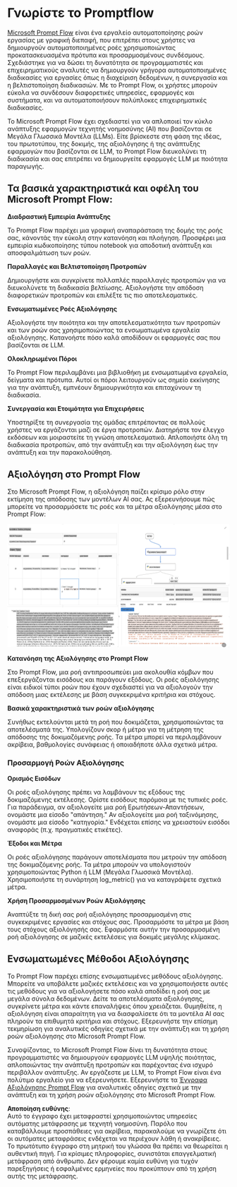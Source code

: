 # **Γνωρίστε το Promptflow**

[Microsoft Prompt Flow](https://microsoft.github.io/promptflow/index.html?WT.mc_id=aiml-138114-kinfeylo) είναι ένα εργαλείο αυτοματοποίησης ροών εργασίας με γραφική διεπαφή, που επιτρέπει στους χρήστες να δημιουργούν αυτοματοποιημένες ροές χρησιμοποιώντας προκατασκευασμένα πρότυπα και προσαρμοσμένους συνδέσμους. Σχεδιάστηκε για να δώσει τη δυνατότητα σε προγραμματιστές και επιχειρηματικούς αναλυτές να δημιουργούν γρήγορα αυτοματοποιημένες διαδικασίες για εργασίες όπως η διαχείριση δεδομένων, η συνεργασία και η βελτιστοποίηση διαδικασιών. Με το Prompt Flow, οι χρήστες μπορούν εύκολα να συνδέσουν διαφορετικές υπηρεσίες, εφαρμογές και συστήματα, και να αυτοματοποιήσουν πολύπλοκες επιχειρηματικές διαδικασίες.

Το Microsoft Prompt Flow έχει σχεδιαστεί για να απλοποιεί τον κύκλο ανάπτυξης εφαρμογών τεχνητής νοημοσύνης (AI) που βασίζονται σε Μεγάλα Γλωσσικά Μοντέλα (LLMs). Είτε βρίσκεστε στη φάση της ιδέας, του πρωτοτύπου, της δοκιμής, της αξιολόγησης ή της ανάπτυξης εφαρμογών που βασίζονται σε LLM, το Prompt Flow διευκολύνει τη διαδικασία και σας επιτρέπει να δημιουργείτε εφαρμογές LLM με ποιότητα παραγωγής.

## Τα βασικά χαρακτηριστικά και οφέλη του Microsoft Prompt Flow:

**Διαδραστική Εμπειρία Ανάπτυξης**

Το Prompt Flow παρέχει μια γραφική αναπαράσταση της δομής της ροής σας, κάνοντάς την εύκολη στην κατανόηση και πλοήγηση.
Προσφέρει μια εμπειρία κωδικοποίησης τύπου notebook για αποδοτική ανάπτυξη και αποσφαλμάτωση των ροών.

**Παραλλαγές και Βελτιστοποίηση Προτροπών**

Δημιουργήστε και συγκρίνετε πολλαπλές παραλλαγές προτροπών για να διευκολύνετε τη διαδικασία βελτίωσης. Αξιολογήστε την απόδοση διαφορετικών προτροπών και επιλέξτε τις πιο αποτελεσματικές.

**Ενσωματωμένες Ροές Αξιολόγησης**

Αξιολογήστε την ποιότητα και την αποτελεσματικότητα των προτροπών και των ροών σας χρησιμοποιώντας τα ενσωματωμένα εργαλεία αξιολόγησης.
Κατανοήστε πόσο καλά αποδίδουν οι εφαρμογές σας που βασίζονται σε LLM.

**Ολοκληρωμένοι Πόροι**

Το Prompt Flow περιλαμβάνει μια βιβλιοθήκη με ενσωματωμένα εργαλεία, δείγματα και πρότυπα. Αυτοί οι πόροι λειτουργούν ως σημείο εκκίνησης για την ανάπτυξη, εμπνέουν δημιουργικότητα και επιταχύνουν τη διαδικασία.

**Συνεργασία και Ετοιμότητα για Επιχειρήσεις**

Υποστηρίξτε τη συνεργασία της ομάδας επιτρέποντας σε πολλούς χρήστες να εργάζονται μαζί σε έργα προτροπών.
Διατηρήστε τον έλεγχο εκδόσεων και μοιραστείτε τη γνώση αποτελεσματικά. Απλοποιήστε όλη τη διαδικασία προτροπών, από την ανάπτυξη και την αξιολόγηση έως την ανάπτυξη και την παρακολούθηση.

## Αξιολόγηση στο Prompt Flow 

Στο Microsoft Prompt Flow, η αξιολόγηση παίζει κρίσιμο ρόλο στην εκτίμηση της απόδοσης των μοντέλων AI σας. Ας εξερευνήσουμε πώς μπορείτε να προσαρμόσετε τις ροές και τα μέτρα αξιολόγησης μέσα στο Prompt Flow:

![PFVizualise](../../../../../translated_images/pfvisualize.93c453890f4088830217fa7308b1a589058ed499bbfff160c85676066b5cbf2d.el.png)

**Κατανόηση της Αξιολόγησης στο Prompt Flow**

Στο Prompt Flow, μια ροή αντιπροσωπεύει μια ακολουθία κόμβων που επεξεργάζονται εισόδους και παράγουν εξόδους. Οι ροές αξιολόγησης είναι ειδικοί τύποι ροών που έχουν σχεδιαστεί για να αξιολογούν την απόδοση μιας εκτέλεσης με βάση συγκεκριμένα κριτήρια και στόχους.

**Βασικά χαρακτηριστικά των ροών αξιολόγησης**

Συνήθως εκτελούνται μετά τη ροή που δοκιμάζεται, χρησιμοποιώντας τα αποτελέσματά της. Υπολογίζουν σκορ ή μέτρα για τη μέτρηση της απόδοσης της δοκιμαζόμενης ροής. Τα μέτρα μπορεί να περιλαμβάνουν ακρίβεια, βαθμολογίες συνάφειας ή οποιαδήποτε άλλα σχετικά μέτρα.

### Προσαρμογή Ροών Αξιολόγησης

**Ορισμός Εισόδων**

Οι ροές αξιολόγησης πρέπει να λαμβάνουν τις εξόδους της δοκιμαζόμενης εκτέλεσης. Ορίστε εισόδους παρόμοια με τις τυπικές ροές.
Για παράδειγμα, αν αξιολογείτε μια ροή Ερωτήσεων-Απαντήσεων, ονομάστε μια είσοδο "απάντηση." Αν αξιολογείτε μια ροή ταξινόμησης, ονομάστε μια είσοδο "κατηγορία." Ενδέχεται επίσης να χρειαστούν εισόδοι αναφοράς (π.χ. πραγματικές ετικέτες).

**Έξοδοι και Μέτρα**

Οι ροές αξιολόγησης παράγουν αποτελέσματα που μετρούν την απόδοση της δοκιμαζόμενης ροής. Τα μέτρα μπορούν να υπολογιστούν χρησιμοποιώντας Python ή LLM (Μεγάλα Γλωσσικά Μοντέλα). Χρησιμοποιήστε τη συνάρτηση log_metric() για να καταγράψετε σχετικά μέτρα.

**Χρήση Προσαρμοσμένων Ροών Αξιολόγησης**

Αναπτύξτε τη δική σας ροή αξιολόγησης προσαρμοσμένη στις συγκεκριμένες εργασίες και στόχους σας. Προσαρμόστε τα μέτρα με βάση τους στόχους αξιολόγησής σας.
Εφαρμόστε αυτήν την προσαρμοσμένη ροή αξιολόγησης σε μαζικές εκτελέσεις για δοκιμές μεγάλης κλίμακας.

## Ενσωματωμένες Μέθοδοι Αξιολόγησης

Το Prompt Flow παρέχει επίσης ενσωματωμένες μεθόδους αξιολόγησης.
Μπορείτε να υποβάλετε μαζικές εκτελέσεις και να χρησιμοποιήσετε αυτές τις μεθόδους για να αξιολογήσετε πόσο καλά αποδίδει η ροή σας με μεγάλα σύνολα δεδομένων.
Δείτε τα αποτελέσματα αξιολόγησης, συγκρίνετε μέτρα και κάντε επαναλήψεις όπου χρειάζεται.
Θυμηθείτε, η αξιολόγηση είναι απαραίτητη για να διασφαλίσετε ότι τα μοντέλα AI σας πληρούν τα επιθυμητά κριτήρια και στόχους. Εξερευνήστε την επίσημη τεκμηρίωση για αναλυτικές οδηγίες σχετικά με την ανάπτυξη και τη χρήση ροών αξιολόγησης στο Microsoft Prompt Flow.

Συνοψίζοντας, το Microsoft Prompt Flow δίνει τη δυνατότητα στους προγραμματιστές να δημιουργούν εφαρμογές LLM υψηλής ποιότητας, απλοποιώντας την ανάπτυξη προτροπών και παρέχοντας ένα ισχυρό περιβάλλον ανάπτυξης. Αν εργάζεστε με LLM, το Prompt Flow είναι ένα πολύτιμο εργαλείο για να εξερευνήσετε. Εξερευνήστε τα [Έγγραφα Αξιολόγησης Prompt Flow](https://learn.microsoft.com/azure/machine-learning/prompt-flow/how-to-develop-an-evaluation-flow?view=azureml-api-2?WT.mc_id=aiml-138114-kinfeylo) για αναλυτικές οδηγίες σχετικά με την ανάπτυξη και τη χρήση ροών αξιολόγησης στο Microsoft Prompt Flow.

**Αποποίηση ευθύνης**:  
Αυτό το έγγραφο έχει μεταφραστεί χρησιμοποιώντας υπηρεσίες αυτόματης μετάφρασης με τεχνητή νοημοσύνη. Παρόλο που καταβάλλουμε προσπάθειες για ακρίβεια, παρακαλούμε να γνωρίζετε ότι οι αυτόματες μεταφράσεις ενδέχεται να περιέχουν λάθη ή ανακρίβειες. Το πρωτότυπο έγγραφο στη μητρική του γλώσσα θα πρέπει να θεωρείται η αυθεντική πηγή. Για κρίσιμες πληροφορίες, συνιστάται επαγγελματική μετάφραση από άνθρωπο. Δεν φέρουμε καμία ευθύνη για τυχόν παρεξηγήσεις ή εσφαλμένες ερμηνείες που προκύπτουν από τη χρήση αυτής της μετάφρασης.